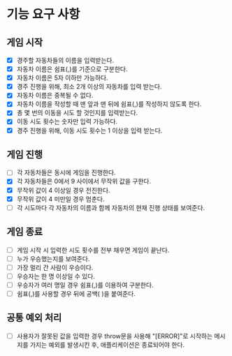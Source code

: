 # 기능 요구 사항

## 게임 시작

- [x] 경주할 자동차들의 이름을 입력받는다.
- [x] 자동차 이름은 쉼표(,)를 기준으로 구분한다.
- [x] 자동차 이름은 5자 이하만 가능하다.
- [x] 경주 진행을 위해, 최소 2개 이상의 자동차를 입력 받는다.
- [x] 자동차 이름은 중복될 수 없다.
- [x] 자동차 이름을 작성할 때 맨 앞과 맨 뒤에 쉼표(,)를 작성하지 않도록 한다.
- [x] 총 몇 번의 이동을 시도 할 것인지를 입력받는다.
- [x] 이동 시도 횟수는 숫자만 입력 가능하다.
- [x] 경주 진행을 위해, 이동 시도 횟수는 1 이상을 입력 받는다.

## 게임 진행

- [ ] 각 자동차들은 동시에 게임을 진행한다.
- [x] 각 자동차들은 0에서 9 사이에서 무작위 값을 구한다.
- [x] 무작위 값이 4 이상일 경우 전진한다.
- [x] 무작위 값이 4 미만일 경우 멈춘다.
- [ ] 각 시도마다 각 자동차의 이름과 함께 자동차의 현재 진행 상태를 보여준다.

## 게임 종료

- [ ] 게임 시작 시 입력한 시도 횟수를 전부 채우면 게임이 끝난다.
- [ ] 누가 우승했는지를 보여준다.
- [ ] 가장 멀리 간 사람이 우승이다.
- [ ] 우승자는 한 명 이상일 수 있다.
- [ ] 우승자가 여러 명일 경우 쉼표(,)를 이용하여 구분한다.
- [ ] 쉼표(,)를 사용할 경우 뒤에 공백( )을 붙여준다.

## 공통 예외 처리

- [ ] 사용자가 잘못된 값을 입력한 경우 throw문을 사용해 "[ERROR]"로 시작하는 메시지를 가지는 예외를 발생시킨 후, 애플리케이션은 종료되어야 한다.
